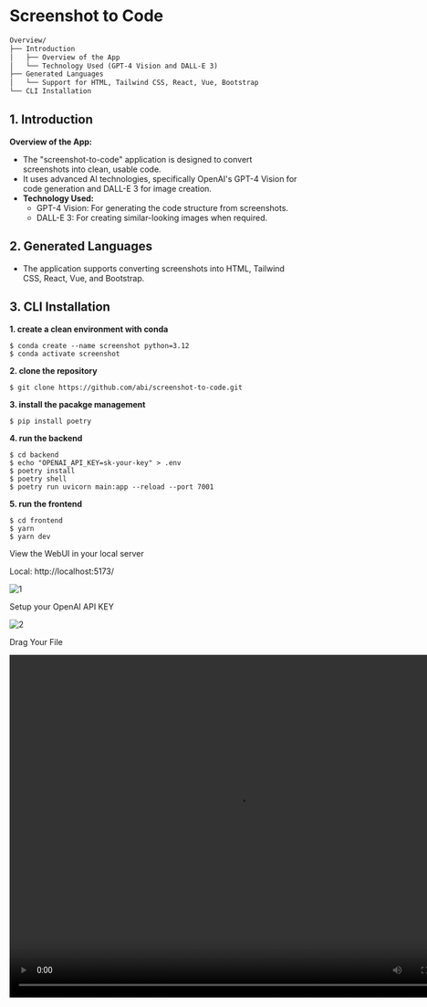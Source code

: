 # Screenshot to Code

```txt title="Screenshot-to-Code"
Overview/
├── Introduction
│   ├── Overview of the App
│   └── Technology Used (GPT-4 Vision and DALL-E 3)
├── Generated Languages
│   └── Support for HTML, Tailwind CSS, React, Vue, Bootstrap
└── CLI Installation
```


## 1. Introduction
 **Overview of the App:** 
  - The "screenshot-to-code" application is designed to convert screenshots into clean, usable code.
  - It uses advanced AI technologies, specifically OpenAI's GPT-4 Vision for code generation and DALL-E 3 for image creation.
- **Technology Used:** 
  - GPT-4 Vision: For generating the code structure from screenshots.
  - DALL-E 3: For creating similar-looking images when required.

## 2. Generated Languages

  - The application supports converting screenshots into HTML, Tailwind CSS, React, Vue, and Bootstrap.


## 3. CLI Installation



**1. create a clean environment with conda**
```
$ conda create --name screenshot python=3.12
$ conda activate screenshot
```

**2. clone the repository**
```
$ git clone https://github.com/abi/screenshot-to-code.git
```

**3. install the pacakge management**
```
$ pip install poetry
```

**4. run the backend**
```
$ cd backend
$ echo "OPENAI_API_KEY=sk-your-key" > .env
$ poetry install
$ poetry shell
$ poetry run uvicorn main:app --reload --port 7001
```

**5. run the frontend**
```
$ cd frontend
$ yarn
$ yarn dev
```

View the WebUI in your local server 

Local:   http://localhost:5173/

![1](/screenshot/1.png)


Setup your OpenAI API KEY

![2](/screenshot/2.png)

Drag Your File 

<video width="800" height="600" controls>
  <source src="/screenshot/4.mp4" type="video/mp4" />
  Your browser does not support the video tag.
</video>
